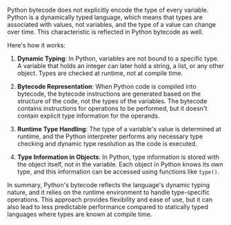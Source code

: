 

Python bytecode does not explicitly encode the type of every variable. Python is a dynamically typed language, which means that types are associated with values, not variables, and the type of a value can change over time. This characteristic is reflected in Python bytecode as well.

Here's how it works:

1. **Dynamic Typing**: In Python, variables are not bound to a specific type. A variable that holds an integer can later hold a string, a list, or any other object. Types are checked at runtime, not at compile time.

2. **Bytecode Representation**: When Python code is compiled into bytecode, the bytecode instructions are generated based on the structure of the code, not the types of the variables. The bytecode contains instructions for operations to be performed, but it doesn't contain explicit type information for the operands.

3. **Runtime Type Handling**: The type of a variable's value is determined at runtime, and the Python interpreter performs any necessary type checking and dynamic type resolution as the code is executed. 

4. **Type Information in Objects**: In Python, type information is stored with the object itself, not in the variable. Each object in Python knows its own type, and this information can be accessed using functions like `type()`.

In summary, Python's bytecode reflects the language's dynamic typing nature, and it relies on the runtime environment to handle type-specific operations. This approach provides flexibility and ease of use, but it can also lead to less predictable performance compared to statically typed languages where types are known at compile time.